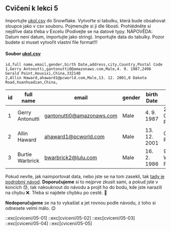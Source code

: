 ## Cvičení k lekci 5

Importujte [ukol.csv](assets/ukol.csv) do Snowflake. Vytvořte si tabulku, která bude obsahovat sloupce jako v csv souboru. Pojmenujte si ji dle libosti. Prohlédněte si nejdříve data třeba v Excelu (Podívejte se na datové typy. NÁPOVĚDA: Datum není datum, importujte jako string).
Importujte data do tabulky. Pozor budete si muset vytvořit vlastní file format!!!

#### Soubor [ukol.csv](assets/ukol.csv)

```csv
id,full name,email,gender,birth Date,address,city,Country,Postal Code
1,Gerry Antonutti,gantonutti0@amazonaws.com,Male,4. 9. 1987,2496 Gerald Point,Houxixi,China,332140
2,Allin Haward,ahaward1@pcworld.com,Male,13. 12. 2001,0 Dakota Road,Xuanhuadian,China,
```

| id  | full name       | email                     | gender | birth Date   | address                | city        | Country | Postal Code |
| --- | --------------- | ------------------------- | ------ | ------------ | ---------------------- | ----------- | ------- | ----------- |
| 1   | Gerry Antonutti | gantonutti0@amazonaws.com | Male   | 4. 9. 1987   | 2496 Gerald Point      | Houxixi     | China   | 332140      |
| 2   | Allin Haward    | ahaward1@pcworld.com      | Male   | 13. 12. 2001 | 0 Dakota Road          | Xuanhuadian | China   |             |
| 3   | Burtie Warbrick | bwarbrick2@lulu.com       | Male   | 16. 2. 1986  | 98 Westerfield Parkway | Pieńsk      | Poland  | 59-930      |

Pokud nevíte, jak naimportovat data, nebo jste se na tom zasekli, tak [tady je podrobný návod](https://docs.google.com/document/d/11dnUti4Uw2-wMRC3Ij4SJLHynxZGDPS557paIpYnUvk/edit?usp=sharing). **Doporučujeme** si to nejprve zkusit sami, a pokud jste v koncích 😓, tak nakouknout do návodu a projít ho do bodu, kde jste narazili na chybu ❌. Třeba si najdete chybku po cestě. 🙌

**Nedoporučujeme** se na to vykašlat a jet rovnou podle návodu, z toho si odnesete velmi málo. 😉

::exc[cviceni/05-01]
::exc[cviceni/05-02]
::exc[cviceni/05-03]
::exc[cviceni/05-04]
::exc[cviceni/05-05]
